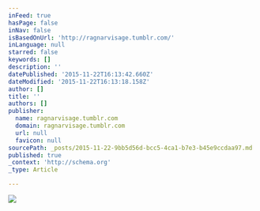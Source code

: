 ```yaml
---
inFeed: true
hasPage: false
inNav: false
isBasedOnUrl: 'http://ragnarvisage.tumblr.com/'
inLanguage: null
starred: false
keywords: []
description: ''
datePublished: '2015-11-22T16:13:42.660Z'
dateModified: '2015-11-22T16:13:18.158Z'
author: []
title: ''
authors: []
publisher:
  name: ragnarvisage.tumblr.com
  domain: ragnarvisage.tumblr.com
  url: null
  favicon: null
sourcePath: _posts/2015-11-22-9bb5d56d-bcc5-4ca1-b7e3-b45e9ccdaa97.md
published: true
_context: 'http://schema.org'
_type: Article

---
```

![](http://41.media.tumblr.com/adc511fe8edce22466a7fa624be2c852/tumblr_ny4n21gLPk1rjeifoo1_500.jpg)
